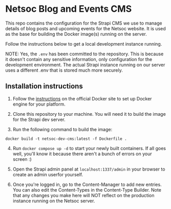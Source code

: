 # Netsoc Blog and Events CMS

This repo contains the configuration for the Strapi CMS we use to manage
details of blog posts and upcoming events for the Netsoc website. It is used
as the base for building the Docker image(s) running on the server.

Follow the instructions below to get a local development instance running.

NOTE: Yes, the `.env` has been committed to the repository. This is because it
doesn't contain any sensitive information, only configuration for the
development environment. The actual Strapi instance running on our server uses
a different .env that is stored much more securely.

## Installation instructions

1. Follow the [instructions](https://docs.docker.com/engine/install/) on the
official Docker site to set up Docker engine for your platform.

2. Clone this repository to your machine. You will need it to build the
image for the Strapi dev server.

3. Run the following command to build the image:

```
docker build -t netsoc-dev-cms:latest -f Dockerfile .
```

4. Run `docker compose up -d` to start your newly built containers. If all goes
well, you'll know it because there aren't a bunch of errors on your screen :)

5. Open the Strapi admin panel at `localhost:1337/admin` in your browser to 
create an admin userfor yourself.

6. Once you're logged in, go to the Content-Manager to add new entries. You can
also edit the Content-Types in the Content-Type Builder. Note that any changes
you make here will NOT reflect on the production instance running on the Netsoc
server.
